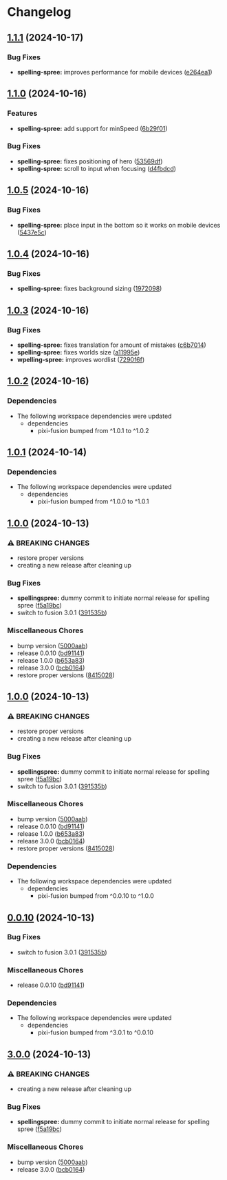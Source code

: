# Changelog

## [1.1.1](https://github.com/laverve/fusion/compare/games-spelling-spree-v1.1.0...games-spelling-spree-v1.1.1) (2024-10-17)


### Bug Fixes

* **spelling-spree:** improves performance for mobile devices ([e264ea1](https://github.com/laverve/fusion/commit/e264ea1f1c7a5e147fa7c6c5a4ce0fea15780172))

## [1.1.0](https://github.com/laverve/fusion/compare/games-spelling-spree-v1.0.5...games-spelling-spree-v1.1.0) (2024-10-16)


### Features

* **spelling-spree:** add support for minSpeed ([6b29f01](https://github.com/laverve/fusion/commit/6b29f01a9eeb691a606e79ddf3bd976bbef298bb))


### Bug Fixes

* **spelling-spree:** fixes positioning of hero ([53569df](https://github.com/laverve/fusion/commit/53569dff9720dad619b0c80c8fb2910a09c53e14))
* **spelling-spree:** scroll to input when focusing ([d4fbdcd](https://github.com/laverve/fusion/commit/d4fbdcd54e6ccb06e6de6ba7c89bb07a0f5d8e79))

## [1.0.5](https://github.com/laverve/fusion/compare/games-spelling-spree-v1.0.4...games-spelling-spree-v1.0.5) (2024-10-16)


### Bug Fixes

* **spelling-spree:** place input in the bottom so it works on mobile devices ([5437e5c](https://github.com/laverve/fusion/commit/5437e5c5a4615bd2944d972c13a9f0f713a6f438))

## [1.0.4](https://github.com/laverve/fusion/compare/games-spelling-spree-v1.0.3...games-spelling-spree-v1.0.4) (2024-10-16)


### Bug Fixes

* **spelling-spree:** fixes background sizing ([1972098](https://github.com/laverve/fusion/commit/1972098ce837ad89ab5397ea2932b219fec6efc1))

## [1.0.3](https://github.com/laverve/fusion/compare/games-spelling-spree-v1.0.2...games-spelling-spree-v1.0.3) (2024-10-16)


### Bug Fixes

* **spelling-spree:** fixes translation for amount of mistakes ([c6b7014](https://github.com/laverve/fusion/commit/c6b70141dcd9c30cc0f7b9871c92948a6d1a41cc))
* **spelling-spree:** fixes worlds size ([a11995e](https://github.com/laverve/fusion/commit/a11995ec50095f6fe42487cc3b474aacb5cfff4d))
* **wpelling-spree:** improves wordlist ([7290f6f](https://github.com/laverve/fusion/commit/7290f6f44bd5cac090201860a400c7c16eb67d03))

## [1.0.2](https://github.com/laverve/fusion/compare/games-spelling-spree-v1.0.1...games-spelling-spree-v1.0.2) (2024-10-16)


### Dependencies

* The following workspace dependencies were updated
  * dependencies
    * pixi-fusion bumped from ^1.0.1 to ^1.0.2

## [1.0.1](https://github.com/laverve/fusion/compare/games-spelling-spree-v1.0.0...games-spelling-spree-v1.0.1) (2024-10-14)


### Dependencies

* The following workspace dependencies were updated
  * dependencies
    * pixi-fusion bumped from ^1.0.0 to ^1.0.1

## [1.0.0](https://github.com/laverve/fusion/compare/games-spelling-spree-v1.0.0...games-spelling-spree-v1.0.0) (2024-10-13)


### ⚠ BREAKING CHANGES

* restore proper versions
* creating a new release after cleaning up

### Bug Fixes

* **spellingspree:** dummy commit to initiate normal release for spelling spree ([f5a19bc](https://github.com/laverve/fusion/commit/f5a19bc0b464ad59adb30931730d46fec3d8e23b))
* switch to fusion 3.0.1 ([391535b](https://github.com/laverve/fusion/commit/391535b33683f4c0f418fd201b8a4e87ad065044))


### Miscellaneous Chores

* bump version ([5000aab](https://github.com/laverve/fusion/commit/5000aaba0487d91b51c023333dd07637167cc221))
* release 0.0.10 ([bd91141](https://github.com/laverve/fusion/commit/bd91141158bc1b90cd36315691163b22c681816b))
* release 1.0.0 ([b653a83](https://github.com/laverve/fusion/commit/b653a830d642f1694ab98eca867f5a82c8951eb8))
* release 3.0.0 ([bcb0164](https://github.com/laverve/fusion/commit/bcb0164e2024fab9bca5f217dc54ecea8f6ca4e5))
* restore proper versions ([8415028](https://github.com/laverve/fusion/commit/84150283f4f97bd7a943214d30b1abadb712fdd1))

## [1.0.0](https://github.com/laverve/fusion/compare/spelling-spree-game-v1.0.0...spelling-spree-game-v1.0.0) (2024-10-13)


### ⚠ BREAKING CHANGES

* restore proper versions
* creating a new release after cleaning up

### Bug Fixes

* **spellingspree:** dummy commit to initiate normal release for spelling spree ([f5a19bc](https://github.com/laverve/fusion/commit/f5a19bc0b464ad59adb30931730d46fec3d8e23b))
* switch to fusion 3.0.1 ([391535b](https://github.com/laverve/fusion/commit/391535b33683f4c0f418fd201b8a4e87ad065044))


### Miscellaneous Chores

* bump version ([5000aab](https://github.com/laverve/fusion/commit/5000aaba0487d91b51c023333dd07637167cc221))
* release 0.0.10 ([bd91141](https://github.com/laverve/fusion/commit/bd91141158bc1b90cd36315691163b22c681816b))
* release 1.0.0 ([b653a83](https://github.com/laverve/fusion/commit/b653a830d642f1694ab98eca867f5a82c8951eb8))
* release 3.0.0 ([bcb0164](https://github.com/laverve/fusion/commit/bcb0164e2024fab9bca5f217dc54ecea8f6ca4e5))
* restore proper versions ([8415028](https://github.com/laverve/fusion/commit/84150283f4f97bd7a943214d30b1abadb712fdd1))


### Dependencies

* The following workspace dependencies were updated
  * dependencies
    * pixi-fusion bumped from ^0.0.10 to ^1.0.0

## [0.0.10](https://github.com/laverve/fusion/compare/spelling-spree-game-v3.0.0...spelling-spree-game-v0.0.10) (2024-10-13)


### Bug Fixes

* switch to fusion 3.0.1 ([391535b](https://github.com/laverve/fusion/commit/391535b33683f4c0f418fd201b8a4e87ad065044))


### Miscellaneous Chores

* release 0.0.10 ([bd91141](https://github.com/laverve/fusion/commit/bd91141158bc1b90cd36315691163b22c681816b))


### Dependencies

* The following workspace dependencies were updated
  * dependencies
    * pixi-fusion bumped from ^3.0.1 to ^0.0.10

## [3.0.0](https://github.com/laverve/fusion/compare/spelling-spree-game-v1.0.0...spelling-spree-game-v3.0.0) (2024-10-13)


### ⚠ BREAKING CHANGES

* creating a new release after cleaning up

### Bug Fixes

* **spellingspree:** dummy commit to initiate normal release for spelling spree ([f5a19bc](https://github.com/laverve/fusion/commit/f5a19bc0b464ad59adb30931730d46fec3d8e23b))


### Miscellaneous Chores

* bump version ([5000aab](https://github.com/laverve/fusion/commit/5000aaba0487d91b51c023333dd07637167cc221))
* release 3.0.0 ([bcb0164](https://github.com/laverve/fusion/commit/bcb0164e2024fab9bca5f217dc54ecea8f6ca4e5))
